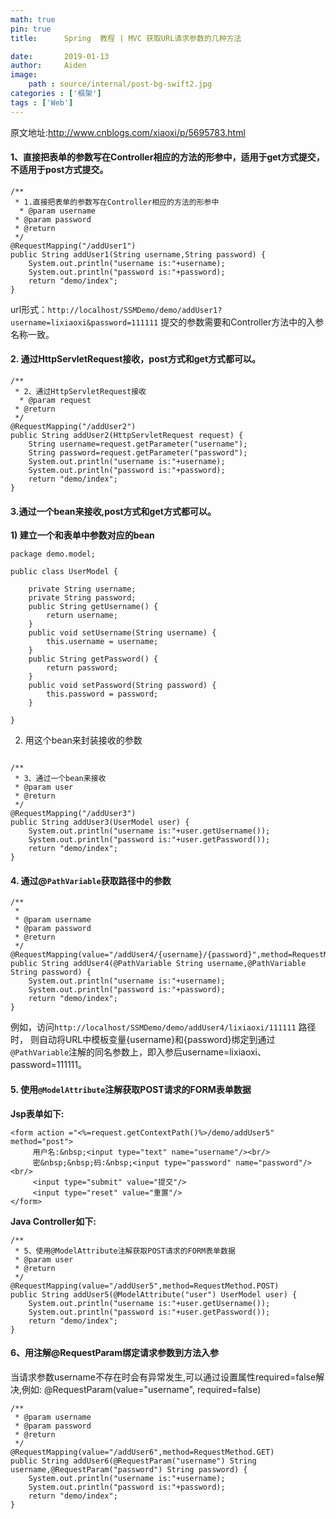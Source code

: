 ```yaml
---
math: true
pin: true
title:      Spring  教程 | MVC 获取URL请求参数的几种方法

date:       2019-01-13
author:     Aiden
image: 
    path : source/internal/post-bg-swift2.jpg
categories : ['框架']
tags : ['Web']
---
```


原文地址:http://www.cnblogs.com/xiaoxi/p/5695783.html


#### 1、直接把表单的参数写在Controller相应的方法的形参中，**适用于get方式提交，不适用于post方式提交**。

```
/**
 * 1.直接把表单的参数写在Controller相应的方法的形参中
  * @param username
 * @param password
 * @return
 */
@RequestMapping("/addUser1")
public String addUser1(String username,String password) {
    System.out.println("username is:"+username);
    System.out.println("password is:"+password);
    return "demo/index";
}
```

url形式：`http://localhost/SSMDemo/demo/addUser1?username=lixiaoxi&password=111111` 提交的参数需要和Controller方法中的入参名称一致。

#### 2. 通过HttpServletRequest接收，post方式和get方式都可以。

```
/**
 * 2、通过HttpServletRequest接收
  * @param request
 * @return
 */
@RequestMapping("/addUser2")
public String addUser2(HttpServletRequest request) {
    String username=request.getParameter("username");
    String password=request.getParameter("password");
    System.out.println("username is:"+username);
    System.out.println("password is:"+password);
    return "demo/index";
}
```


#### 3.通过一个bean来接收,post方式和get方式都可以。

**1) 建立一个和表单中参数对应的bean**

```
package demo.model;

public class UserModel {

    private String username;
    private String password;
    public String getUsername() {
        return username;
    }
    public void setUsername(String username) {
        this.username = username;
    }
    public String getPassword() {
        return password;
    }
    public void setPassword(String password) {
        this.password = password;
    }

}
```

2) 用这个bean来封装接收的参数

```

/**
 * 3、通过一个bean来接收
 * @param user
 * @return
 */
@RequestMapping("/addUser3")
public String addUser3(UserModel user) {
    System.out.println("username is:"+user.getUsername());
    System.out.println("password is:"+user.getPassword());
    return "demo/index";
}
```

#### 4. 通过@`PathVariable`获取路径中的参数

```
/**
 *
 * @param username
 * @param password
 * @return
 */
@RequestMapping(value="/addUser4/{username}/{password}",method=RequestMethod.GET)
public String addUser4(@PathVariable String username,@PathVariable String password) {
    System.out.println("username is:"+username);
    System.out.println("password is:"+password);
    return "demo/index";
}
```

例如，访问`http://localhost/SSMDemo/demo/addUser4/lixiaoxi/111111` 路径时，
则自动将URL中模板变量{username}和{password}绑定到通过`@PathVariable`注解的同名参数上，即入参后username=lixiaoxi、password=111111。

#### 5. 使用`@ModelAttribute`注解获取POST请求的FORM表单数据

**Jsp表单如下:**

```
<form action ="<%=request.getContextPath()%>/demo/addUser5" method="post">
     用户名:&nbsp;<input type="text" name="username"/><br/>
     密&nbsp;&nbsp;码:&nbsp;<input type="password" name="password"/><br/>
     <input type="submit" value="提交"/>
     <input type="reset" value="重置"/>
</form>
```

**Java Controller如下:**

```
/**
 * 5、使用@ModelAttribute注解获取POST请求的FORM表单数据
 * @param user
 * @return
 */
@RequestMapping(value="/addUser5",method=RequestMethod.POST)
public String addUser5(@ModelAttribute("user") UserModel user) {
    System.out.println("username is:"+user.getUsername());
    System.out.println("password is:"+user.getPassword());
    return "demo/index";
}
```


#### 6、用注解@RequestParam绑定请求参数到方法入参

当请求参数username不存在时会有异常发生,可以通过设置属性required=false解决,例如: @RequestParam(value="username", required=false)

```
/**
 * @param username
 * @param password
 * @return
 */
@RequestMapping(value="/addUser6",method=RequestMethod.GET)
public String addUser6(@RequestParam("username") String username,@RequestParam("password") String password) {
    System.out.println("username is:"+username);
    System.out.println("password is:"+password);
    return "demo/index";
}
```
